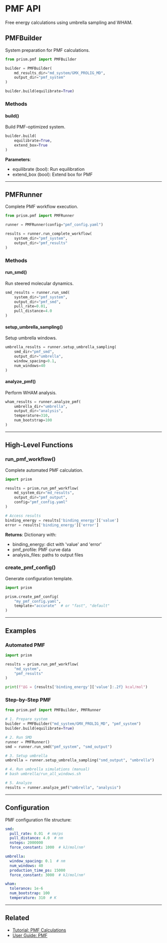 # PMF API

Free energy calculations using umbrella sampling and WHAM.

## PMFBuilder

System preparation for PMF calculations.

```python
from prism.pmf import PMFBuilder

builder = PMFBuilder(
    md_results_dir="md_system/GMX_PROLIG_MD",
    output_dir="pmf_system"
)

builder.build(equilibrate=True)
```

### Methods

#### build()
Build PMF-optimized system.

```python
builder.build(
    equilibrate=True,
    extend_box=True
)
```

**Parameters**:
- equilibrate (bool): Run equilibration
- extend_box (bool): Extend box for PMF

---

## PMFRunner

Complete PMF workflow execution.

```python
from prism.pmf import PMFRunner

runner = PMFRunner(config="pmf_config.yaml")

results = runner.run_complete_workflow(
    system_dir="pmf_system",
    output_dir="pmf_results"
)
```

### Methods

#### run_smd()
Run steered molecular dynamics.

```python
smd_results = runner.run_smd(
    system_dir="pmf_system",
    output_dir="pmf_smd",
    pull_rate=0.01,
    pull_distance=4.0
)
```

#### setup_umbrella_sampling()
Setup umbrella windows.

```python
umbrella_results = runner.setup_umbrella_sampling(
    smd_dir="pmf_smd",
    output_dir="umbrella",
    window_spacing=0.1,
    num_windows=40
)
```

#### analyze_pmf()
Perform WHAM analysis.

```python
wham_results = runner.analyze_pmf(
    umbrella_dir="umbrella",
    output_dir="analysis",
    temperature=310,
    num_bootstrap=100
)
```

---

## High-Level Functions

### run_pmf_workflow()

Complete automated PMF calculation.

```python
import prism

results = prism.run_pmf_workflow(
    md_system_dir="md_results",
    output_dir="pmf_output",
    config="pmf_config.yaml"
)

# Access results
binding_energy = results['binding_energy']['value']
error = results['binding_energy']['error']
```

**Returns**: Dictionary with:
- binding_energy: dict with 'value' and 'error'
- pmf_profile: PMF curve data
- analysis_files: paths to output files

### create_pmf_config()

Generate configuration template.

```python
import prism

prism.create_pmf_config(
    "my_pmf_config.yaml",
    template="accurate"  # or "fast", "default"
)
```

---

## Examples

### Automated PMF

```python
import prism

results = prism.run_pmf_workflow(
    "md_system",
    "pmf_results"
)

print(f"ΔG = {results['binding_energy']['value']:.2f} kcal/mol")
```

### Step-by-Step PMF

```python
from prism.pmf import PMFBuilder, PMFRunner

# 1. Prepare system
builder = PMFBuilder("md_system/GMX_PROLIG_MD", "pmf_system")
builder.build(equilibrate=True)

# 2. Run SMD
runner = PMFRunner()
smd = runner.run_smd("pmf_system", "smd_output")

# 3. Setup umbrella
umbrella = runner.setup_umbrella_sampling("smd_output", "umbrella")

# 4. Run umbrella simulations (manual)
# bash umbrella/run_all_windows.sh

# 5. Analyze
results = runner.analyze_pmf("umbrella", "analysis")
```

---

## Configuration

PMF configuration file structure:

```yaml
smd:
  pull_rate: 0.01  # nm/ps
  pull_distance: 4.0  # nm
  nsteps: 2000000
  force_constant: 1000  # kJ/mol/nm²

umbrella:
  window_spacing: 0.1  # nm
  num_windows: 40
  production_time_ps: 15000
  force_constant: 3000  # kJ/mol/nm²

wham:
  tolerance: 1e-6
  num_bootstrap: 100
  temperature: 310  # K
```

---

## Related

- [Tutorial: PMF Calculations](../tutorials/pmf-tutorial.md)
- [User Guide: PMF](../user-guide/pmf-calculations.md)
